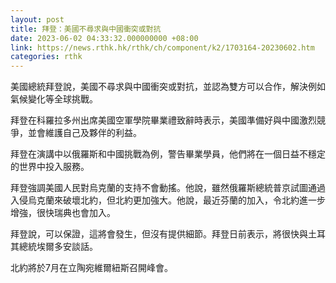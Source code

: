 ```yaml
---
layout: post
title: 拜登：美國不尋求與中國衝突或對抗
date: 2023-06-02 04:33:32.000000000 +08:00
link: https://news.rthk.hk/rthk/ch/component/k2/1703164-20230602.htm
categories: rthk
---
```


美國總統拜登說，美國不尋求與中國衝突或對抗，並認為雙方可以合作，解決例如氣候變化等全球挑戰。

拜登在科羅拉多州出席美國空軍學院畢業禮致辭時表示，美國準備好與中國激烈競爭，並會維護自己及夥伴的利益。

拜登在演講中以俄羅斯和中國挑戰為例，警告畢業學員，他們將在一個日益不穩定的世界中投入服務。

拜登強調美國人民對烏克蘭的支持不會動搖。他說，雖然俄羅斯總統普京試圖通過入侵烏克蘭來破壞北約，但北約更加強大。他說，最近芬蘭的加入，令北約進一步增強，很快瑞典也會加入。

拜登說，可以保證，這將會發生，但沒有提供細節。拜登日前表示，將很快與土耳其總統埃爾多安談話。

北約將於7月在立陶宛維爾紐斯召開峰會。
